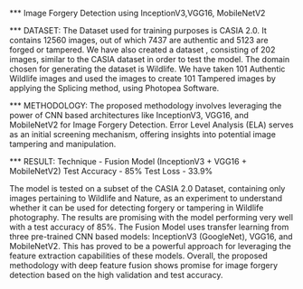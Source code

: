 *** Image Forgery Detection using InceptionV3,VGG16, MobileNetV2


*** DATASET:
The Dataset used for training purposes is CASIA 2.0. It contains 12560 images, out of which 7437 are authentic and 5123 are forged or tampered. We have also created a dataset , consisting of 202 images, similar to the CASIA dataset in order to test the model. The domain chosen for generating the dataset is Wildlife. We have taken 101 Authentic Wildlife images and used the images to create 101 Tampered images by applying the Splicing method, using Photopea Software.

*** METHODOLOGY:
The proposed methodology involves leveraging the power of CNN based architectures like InceptionV3, VGG16, and MobileNetV2 for Image Forgery Detection. Error Level Analysis (ELA) serves as an initial screening mechanism, offering insights into potential image tampering and manipulation.

*** RESULT:
Technique        -    Fusion Model (InceptionV3 + VGG16 + MobileNetV2)
Test Accuracy    -    85%
Test Loss        -    33.9%

The model is tested on a subset of the CASIA 2.0 Dataset, containing only images pertaining to Wildlife and Nature, as an experiment to understand whether it can be used for detecting forgery or tampering in Wildlife photography. The results are promising with the model performing very well with a test accuracy of 85%.
The Fusion Model uses transfer learning from three pre-trained CNN based models: InceptionV3 (GoogleNet), VGG16, and MobileNetV2. This has proved to be a powerful approach for leveraging the feature extraction capabilities of these models. Overall, the proposed methodology with deep feature fusion shows promise for image forgery detection based on the high validation and test accuracy.
